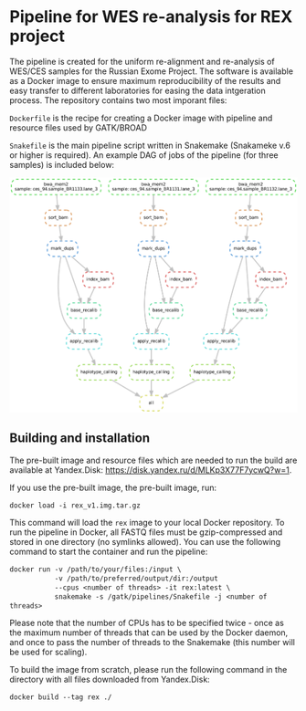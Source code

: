 # Pipeline for WES re-analysis for REX project

The pipeline is created for the uniform re-alignment and re-analysis of WES/CES samples for the Russian Exome Project. The software is available as a Docker image to ensure maximum reproducibility of the results and easy transfer to different laboratories for easing the data intgeration process. The repository contains two most imporant files:

`Dockerfile` is the recipe for creating a Docker image with pipeline and resource files used by GATK/BROAD

`Snakefile` is the main pipeline script written in Snakemake (Snakameke v.6 or higher is required). An example DAG of jobs of the pipeline (for three samples) is included below:

![Example DAG of jobs](./dag.png)

## Building and installation

The pre-built image and resource files which are needed to run the build are available at Yandex.Disk: https://disk.yandex.ru/d/MLKp3X77F7ycwQ?w=1. 

If you use the pre-built image, the pre-built image, run:

```
docker load -i rex_v1.img.tar.gz
```

This command will load the `rex` image to your local Docker repository. To run the pipeline in Docker, all FASTQ files must be gzip-compressed and stored in one directory (no symlinks allowed). You can use the following command to start the container and run the pipeline:

```
docker run -v /path/to/your/files:/input \
           -v /path/to/preferred/output/dir:/output 
           --cpus <number of threads> -it rex:latest \
           snakemake -s /gatk/pipelines/Snakefile -j <number of threads>
```

Please note that the number of CPUs has to be specified twice - once as the maximum number of threads that can be used by the Docker daemon, and once to pass the number of threads to the Snakemake (this number will be used for scaling).

To build the image from scratch, please run the following command in the directory with all files downloaded from Yandex.Disk:

```
docker build --tag rex ./
```
